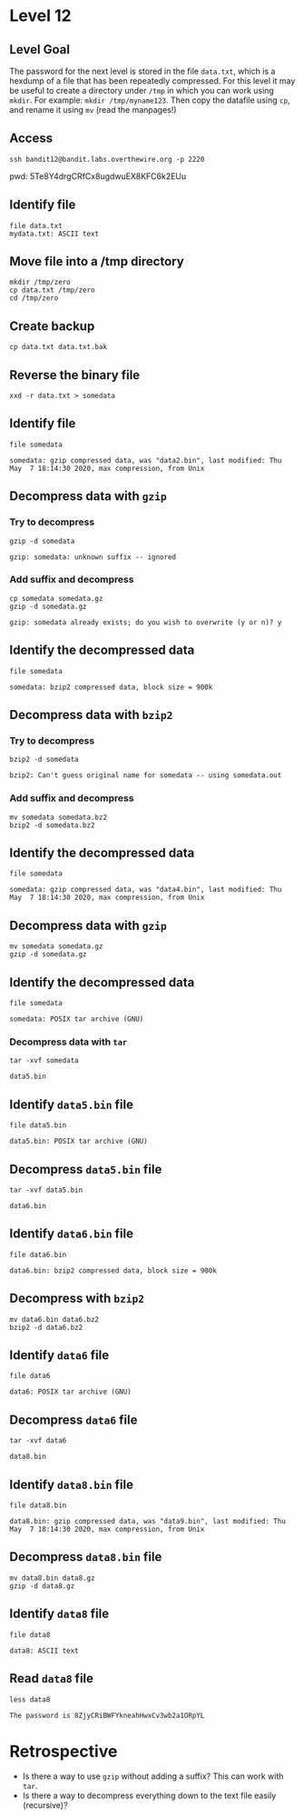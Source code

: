 # Level 12

## Level Goal
The password for the next level is stored in the file `data.txt`, which is a hexdump of a file that has been repeatedly compressed. For this level it may be useful to create a directory under `/tmp` in which you can work using `mkdir`. For example: `mkdir /tmp/myname123`. Then copy the datafile using `cp`, and rename it using `mv` (read the manpages!)

## Access
```
ssh bandit12@bandit.labs.overthewire.org -p 2220
```
pwd: 5Te8Y4drgCRfCx8ugdwuEX8KFC6k2EUu

## Identify file
```
file data.txt
mydata.txt: ASCII text
```

## Move file into a /tmp directory
```
mkdir /tmp/zero
cp data.txt /tmp/zero
cd /tmp/zero
```

## Create backup
```
cp data.txt data.txt.bak
```

## Reverse the binary file
```
xxd -r data.txt > somedata
```
## Identify file
```
file somedata

somedata: gzip compressed data, was "data2.bin", last modified: Thu May  7 18:14:30 2020, max compression, from Unix
```

## Decompress data with `gzip`
### Try to decompress
```
gzip -d somedata

gzip: somedata: unknown suffix -- ignored
```

### Add suffix and decompress
```
cp somedata somedata.gz
gzip -d somedata.gz

gzip: somedata already exists; do you wish to overwrite (y or n)? y
```

## Identify the decompressed data
```
file somedata

somedata: bzip2 compressed data, block size = 900k
```

## Decompress data with `bzip2`
### Try to decompress
```
bzip2 -d somedata

bzip2: Can't guess original name for somedata -- using somedata.out
```

### Add suffix and decompress
```
mv somedata somedata.bz2
bzip2 -d somedata.bz2
```

## Identify the decompressed data
```
file somedata

somedata: gzip compressed data, was "data4.bin", last modified: Thu May  7 18:14:30 2020, max compression, from Unix
```
## Decompress data with `gzip`
```
mv somedata somedata.gz
gzip -d somedata.gz
```
## Identify the decompressed data
```
file somedata

somedata: POSIX tar archive (GNU)
```

### Decompress data with `tar`
```
tar -xvf somedata

data5.bin
```

## Identify `data5.bin` file
```
file data5.bin

data5.bin: POSIX tar archive (GNU)
```

## Decompress `data5.bin` file
```
tar -xvf data5.bin

data6.bin
```

## Identify `data6.bin` file
```
file data6.bin

data6.bin: bzip2 compressed data, block size = 900k
```

## Decompress with `bzip2`
```
mv data6.bin data6.bz2
bzip2 -d data6.bz2
```

## Identify `data6` file
```
file data6

data6: POSIX tar archive (GNU)
```

## Decompress `data6` file
```
tar -xvf data6

data8.bin
```

## Identify `data8.bin` file
```
file data8.bin

data8.bin: gzip compressed data, was "data9.bin", last modified: Thu May  7 18:14:30 2020, max compression, from Unix
```

## Decompress `data8.bin` file
```
mv data8.bin data8.gz
gzip -d data8.gz
```

## Identify `data8` file
```
file data8

data8: ASCII text
```

## Read `data8` file
```
less data8

The password is 8ZjyCRiBWFYkneahHwxCv3wb2a1ORpYL
```

# Retrospective
* Is there a way to use `gzip` without adding a suffix? This can work with `tar`.
* Is there a way to decompress everything down to the text file easily (recursive)?
